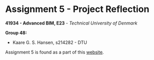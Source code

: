 # Assignment 5 - Project Reflection

__41934 - Advanced BIM, E23__ - _Technical University of Denmark_

**Group 48:**
- Kaare G. S. Hansen, s214282 - DTU

Assignment 5 is found as a part of this
[website](https://kaareh.github.io/DTU_E23_41934_Advanced-BIM/).
